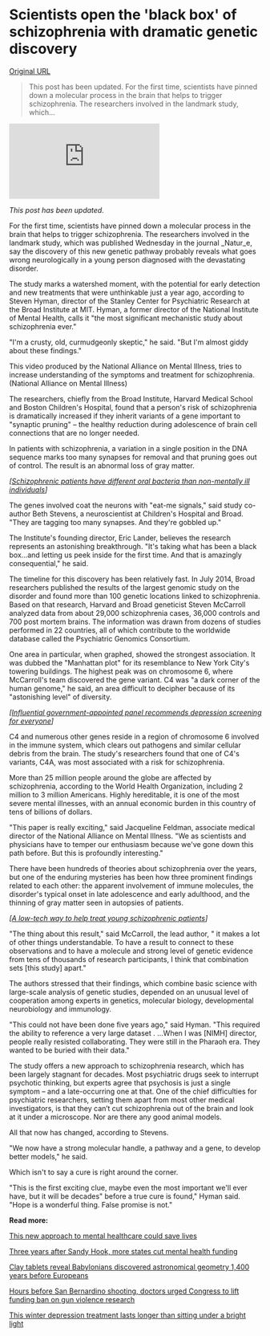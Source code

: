 # Scientists open the 'black box' of schizophrenia with dramatic genetic discovery

[Original URL](https://www.washingtonpost.com/news/speaking-of-science/wp/2016/01/27/scientists-open-the-black-box-of-schizophrenia-with-dramatic-genetic-finding/)

> This post has been updated. For the first time, scientists have pinned down a molecular process in the brain that helps to trigger schizophrenia. The researchers involved in the landmark study, which...

[]() 

<embed src="https://img.washingtonpost.com/wp-apps/imrs.php?src=https://img.washingtonpost.com/rf/image_908w/2010-2019/WashingtonPost/2011/09/27/Production/Sunday/SunBiz/Images/mental2b.jpg&amp;w=1484" class="unprocessed">

_This post has been updated._

For the first time, scientists have pinned down a molecular process in the brain that helps to trigger schizophrenia. The researchers involved in the landmark study, which was published Wednesday in the journal _Natur_e, say the discovery of this new genetic pathway probably reveals what goes wrong neurologically in a young person diagnosed with the devastating disorder.

The study marks a watershed moment, with the potential for early detection and new treatments that were unthinkable just a year ago, according to Steven Hyman, director of the Stanley Center for Psychiatric Research at the Broad Institute at MIT. Hyman, a former director of the National Institute of Mental Health, calls it "the most significant mechanistic study about schizophrenia ever."

"I'm a crusty, old, curmudgeonly skeptic," he said. "But I'm almost giddy about these findings."

<span class="pb-caption">This video produced by the National Alliance on Mental Illness, tries to increase understanding of the symptoms and treatment for schizophrenia. (National Alliance on Mental Illness)</span>

The researchers, chiefly from the Broad Institute, Harvard Medical School and Boston Children's Hospital, found that a person's risk of schizophrenia is dramatically increased if they inherit variants of a gene important to "synaptic pruning" – the healthy reduction during adolescence of brain cell connections that are no longer needed.

In patients with schizophrenia, a variation in a single position in the DNA sequence marks too many synapses for removal and that pruning goes out of control. The result is an abnormal loss of gray matter.

_[[Schizophrenic patients have different oral bacteria than non-mentally ill individuals](https://www.washingtonpost.com/news/to-your-health/wp/2015/08/31/unusual-pattern-of-oral-bacteria-linked-to-schizophrenia-say-two-new-studies/)]_

The genes involved coat the neurons with "eat-me signals," said study co-author Beth Stevens, a neuroscientist at Children's Hospital and Broad. "They are tagging too many synapses. And they're gobbled up."

The Institute's founding director, Eric Lander, believes the research represents an astonishing breakthrough. "It's taking what has been a black box...and letting us peek inside for the first time. And that is amazingly consequential," he said.

The timeline for this discovery has been relatively fast. In July 2014, Broad researchers published the results of the largest genomic study on the disorder and found more than 100 genetic locations linked to schizophrenia. Based on that research, Harvard and Broad geneticist Steven McCarroll analyzed data from about 29,000 schizophrenia cases, 36,000 controls and 700 post mortem brains. The information was drawn from dozens of studies performed in 22 countries, all of which contribute to the worldwide database called the Psychiatric Genomics Consortium.

One area in particular, when graphed, showed the strongest association. It was dubbed the "Manhattan plot" for its resemblance to New York City's towering buildings. The highest peak was on chromosome 6, where McCarroll's team discovered the gene variant. C4 was "a dark corner of the human genome," he said, an area difficult to decipher because of its "astonishing level" of diversity.

_[[Influential government-appointed panel recommends depression screening for everyone](https://www.washingtonpost.com/news/to-your-health/wp/2016/01/26/with-mental-illness-set-to-be-a-top-cause-of-death-by-2020-panel-recommends-that-all-adults-in-u-s-be-screened/)]_

C4 and numerous other genes reside in a region of chromosome 6 involved in the immune system, which clears out pathogens and similar cellular debris from the brain. The study's researchers found that one of C4's variants, C4A, was most associated with a risk for schizophrenia.

More than 25 million people around the globe are affected by schizophrenia, according to the World Health Organization, including 2 million to 3 million Americans. Highly hereditable, it is one of the most severe mental illnesses, with an annual economic burden in this country of tens of billions of dollars.

"This paper is really exciting," said Jacqueline Feldman, associate medical director of the National Alliance on Mental Illness. "We as scientists and physicians have to temper our enthusiasm because we've gone down this path before. But this is profoundly interesting."

There have been hundreds of theories about schizophrenia over the years, but one of the enduring mysteries has been how three prominent findings related to each other: the apparent involvement of immune molecules, the disorder's typical onset in late adolescence and early adulthood, and the thinning of gray matter seen in autopsies of patients.

_[[A low-tech way to help treat young schizophrenic patients](https://www.washingtonpost.com/national/health-science/study-suggests-new-way-to-treat-people-after-first-schizophrenia-episode/2015/10/19/7a901a74-72c1-11e5-9cbb-790369643cf9_story.html)]_

"The thing about this result," said McCarroll, the lead author, " it makes a lot of other things understandable. To have a result to connect to these observations and to have a molecule and strong level of genetic evidence from tens of thousands of research participants, I think that combination sets [this study] apart."

The authors stressed that their findings, which combine basic science with large-scale analysis of genetic studies, depended on an unusual level of cooperation among experts in genetics, molecular biology, developmental neurobiology and immunology.

"This could not have been done five years ago," said Hyman. "This required the ability to reference a very large dataset . ...When I was [NIMH] director, people really resisted collaborating. They were still in the Pharaoh era. They wanted to be buried with their data."

<span>The study offers a new approach to schizophrenia research, which has been largely stagnant for decades.  Most psychiatric drugs seek to interrupt psychotic thinking, but experts agree that psychosis is just a single symptom – and a late-occurring one at that. One of the chief difficulties for psychiatric researchers, setting them apart from most other medical investigators, is that they can’t cut schizophrenia out of the brain and look at it under a microscope. Nor are there any good animal models. </span>

<span>All that now has changed, according to Stevens. </span>

"We now have a strong molecular handle, a pathway and a gene, to develop better models," he said.

Which isn't to say a cure is right around the corner.

"This is the first exciting clue, maybe even the most important we'll ever have, but it will be decades" before a true cure is found," Hyman said. "Hope is a wonderful thing. False promise is not."

**Read more:**

[This new approach to mental healthcare could save lives](https://www.washingtonpost.com/news/to-your-health/wp/2016/01/26/with-mental-illness-set-to-be-a-top-cause-of-death-by-2020-panel-recommends-that-all-adults-in-u-s-be-screened/)

[Three years after Sandy Hook, more states cut mental health funding](https://www.washingtonpost.com/news/to-your-health/wp/2015/12/08/three-years-after-sandy-hook-more-states-cut-mental-health-funding/)

[Clay tablets reveal Babylonians discovered astronomical geometry 1,400 years before Europeans](https://www.washingtonpost.com/news/speaking-of-science/wp/2016/01/28/clay-tablets-reveal-babylonians-invented-astronomical-geometry-1400-years-before-europeans/)

[Hours before San Bernardino shooting, doctors urged Congress to lift funding ban on gun violence research](https://www.washingtonpost.com/news/to-your-health/wp/2015/12/02/hours-before-san-bernardino-mass-shooting-doctors-were-on-capitol-hill-petitioning-congress-to-lift-ban-on-gun-violence-research/)

[This winter depression treatment lasts longer than sitting under a bright light](https://www.washingtonpost.com/news/to-your-health/wp/2015/11/06/this-winter-depression-treatment-lasts-longer-than-sitting-under-a-bright-light/)
